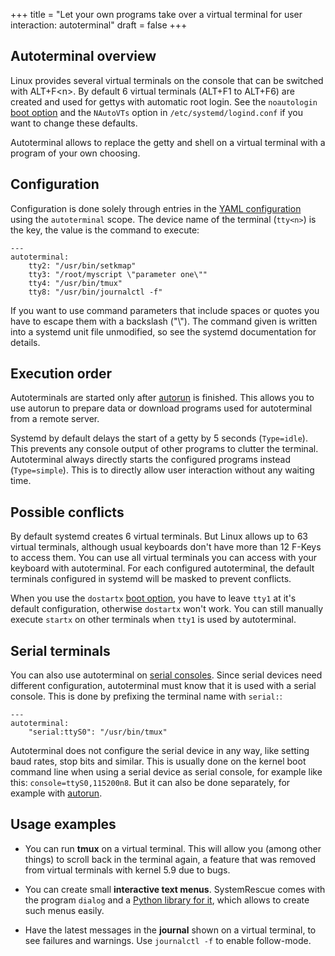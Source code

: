 +++
title = "Let your own programs take over a virtual terminal for user interaction: autoterminal"
draft = false
+++

## Autoterminal overview
Linux provides several virtual terminals on the console that can be switched
with ALT+F\<n\>. By default 6 virtual terminals (ALT+F1 to ALT+F6) are created
and used for gettys with automatic root login. See the `noautologin` 
[boot option](/manual/Booting_SystemRescue/) and the `NAutoVTs` option in 
`/etc/systemd/logind.conf` if you want to change these defaults.

Autoterminal allows to replace the getty and shell on a virtual terminal with a program of your own choosing.

## Configuration

Configuration is done solely through entries in the [YAML configuration](/manual/Configuring_SystemRescue/)
using the `autoterminal` scope. The device name of the terminal (`tty<n>`) is the key, the value is
the command to execute:
```
---
autoterminal:
    tty2: "/usr/bin/setkmap"
    tty3: "/root/myscript \"parameter one\""
    tty4: "/usr/bin/tmux"
    tty8: "/usr/bin/journalctl -f"
```

If you want to use command parameters that include spaces or quotes you have to escape them with a backslash ("\\").
The command given is written into a systemd unit file unmodified, so see the systemd documentation for details.

## Execution order

Autoterminals are started only after [autorun](/manual/Run_your_own_scripts_with_autorun/) is finished. This
allows you to use autorun to prepare data or download programs used for autoterminal from a remote server.

Systemd by default delays the start of a getty by 5 seconds (`Type=idle`). This prevents any console output
of other programs to clutter the terminal. Autoterminal always directly starts the configured programs instead (`Type=simple`).
This is to directly allow user interaction without any waiting time.

## Possible conflicts

By default systemd creates 6 virtual terminals. But Linux allows up to 63 virtual terminals, although
usual keyboards don't have more than 12 F-Keys to access them. You can use all virtual terminals you
can access with your keyboard with autoterminal. For each configured autoterminal, the default terminals 
configured in systemd will be masked to prevent conflicts.

When you use the `dostartx` [boot option](/manual/Booting_SystemRescue/), you have to leave `tty1` at it's
default configuration, otherwise `dostartx` won't work. You can still manually execute `startx` on other terminals
when `tty1` is used by autoterminal.

## Serial terminals

You can also use autoterminal on [serial consoles](/manual/Booting_on_a_serial_console/). Since serial devices need different configuration,
autoterminal must know that it is used with a serial console. This is done by prefixing the terminal
name with `serial:`:
```
---
autoterminal:
    "serial:ttyS0": "/usr/bin/tmux"
```

Autoterminal does not configure the serial device in any way, like setting baud rates, stop bits and similar.
This is usually done on the kernel boot command line when using a serial device as serial console, for example
like this: `console=ttyS0,115200n8`. But it can also be done separately, for example with [autorun](/manual/Run_your_own_scripts_with_autorun/).

## Usage examples

* You can run **tmux** on a virtual terminal. This will allow you (among other things) to scroll back in the
terminal again, a feature that was removed from virtual terminals with kernel 5.9 due to bugs.

* You can create small **interactive text menus**. SystemRescue comes with the program `dialog` and a 
[Python library for it](https://pythondialog.sourceforge.io/), which allows to create such menus easily.

* Have the latest messages in the **journal** shown on a virtual terminal, to see failures and warnings.
Use `journalctl -f` to enable follow-mode.
